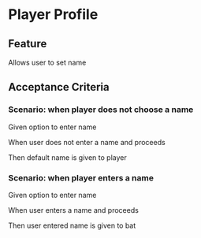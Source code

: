 # Player Profile

## Feature

Allows user to set name

## Acceptance Criteria

### Scenario: when player does not choose a name

  Given option to enter name

  When user does not enter a name and proceeds

  Then default name is given to player

### Scenario: when player enters a name

  Given option to enter name
  
  When user enters a name and proceeds
  
  Then user entered name is given to bat
  

